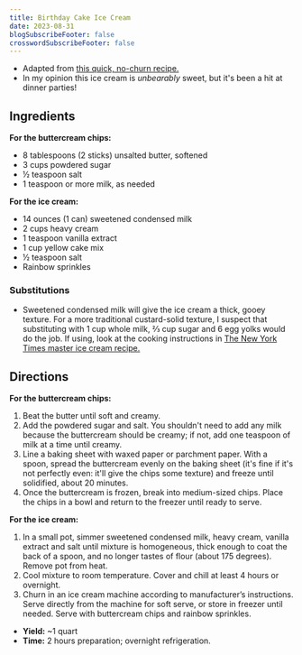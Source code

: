 ```yaml
---
title: Birthday Cake Ice Cream
date: 2023-08-31
blogSubscribeFooter: false
crosswordSubscribeFooter: false
---
```


- Adapted from [this quick, no-churn
  recipe.](https://bsugarmama.com/cake-batter-and-buttercream-ice-cream/)
- In my opinion this ice cream is *unbearably* sweet, but it's been a hit at
  dinner parties!

## Ingredients

**For the buttercream chips:**

- 8 tablespoons (2 sticks) unsalted butter, softened
- 3 cups powdered sugar
- ½ teaspoon salt
- 1 teaspoon or more milk, as needed

**For the ice cream:**

- 14 ounces (1 can) sweetened condensed milk
- 2 cups heavy cream
- 1 teaspoon vanilla extract
- 1 cup yellow cake mix
- ½ teaspoon salt
- Rainbow sprinkles

### Substitutions

- Sweetened condensed milk will give the ice cream a thick, gooey texture. For
  a more traditional custard-solid texture, I suspect that substituting with 1
  cup whole milk, ⅔ cup sugar and 6 egg yolks would do the job. If using, look
  at the cooking instructions in [The New York Times master ice cream
  recipe.](https://www.nytimes.com/interactive/2014/07/01/dining/the-master-ice-cream-recipe.html)

## Directions

**For the buttercream chips:**

1. Beat the butter until soft and creamy.
2. Add the powdered sugar and salt. You shouldn't need to add any milk because
   the buttercream should be creamy; if not, add one teaspoon of milk at a time
   until creamy.
3. Line a baking sheet with waxed paper or parchment paper. With a spoon,
   spread the buttercream evenly on the baking sheet (it's fine if it's not
   perfectly even: it'll give the chips some texture) and freeze until
   solidified, about 20 minutes.
4. Once the buttercream is frozen, break into medium-sized chips. Place the
   chips in a bowl and return to the freezer until ready to serve.

**For the ice cream:**

1. In a small pot, simmer sweetened condensed milk, heavy cream, vanilla
   extract and salt until mixture is homogeneous, thick enough to coat the back
   of a spoon, and no longer tastes of flour (about 175 degrees). Remove pot
   from heat.
2. Cool mixture to room temperature. Cover and chill at least 4 hours or
   overnight.
3. Churn in an ice cream machine according to manufacturer’s instructions.
   Serve directly from the machine for soft serve, or store in freezer until
   needed. Serve with buttercream chips and rainbow sprinkles.

- **Yield:** ~1 quart
- **Time:** 2 hours preparation; overnight refrigeration.
